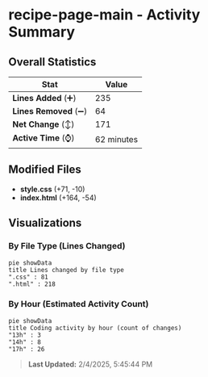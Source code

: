 # recipe-page-main - Activity Summary 

## Overall Statistics

| Stat                   | Value                                                             |
| ---------------------- | ----------------------------------------------------------------- |
| **Lines Added** (➕)   | 235                                          |
| **Lines Removed** (➖) | 64                                        |
| **Net Change** (↕)    | 171                |
| **Active Time** (⌚)   | 62 minutes |


## Modified Files
- **style.css** (+71, -10)
- **index.html** (+164, -54)

## Visualizations

### By File Type (Lines Changed)

```mermaid
pie showData
title Lines changed by file type
".css" : 81
".html" : 218
```

### By Hour (Estimated Activity Count)

```mermaid
pie showData
title Coding activity by hour (count of changes)
"13h" : 3
"14h" : 8
"17h" : 26
```


> **Last Updated:** 2/4/2025, 5:45:44 PM